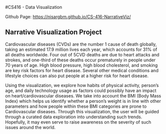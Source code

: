 
#CS416 - Data Visualization

Github Page: https://nisargbm.github.io/CS-416-NarrativeViz/

## Narrative Visualization Project

Cardiovascular diseases (CVDs) are the number 1 cause of death globally, taking an estimated 17.9 million lives each year, which accounts for 31% of all deaths worldwide. Four out of 5CVD deaths are due to heart attacks and strokes, and one-third of these deaths occur prematurely in people under 70 years of age. High blood pressure, high blood cholesterol, and smoking are key risk factors for heart disease. Several other medical conditions and lifestyle choices can also put people at a higher risk for heart disease. 

Using the visualization, we explore how habits of physical activity, person’s age, and daily technology usage as factors could possibly have an impact on heart/cardiovascular diseases. We take into account the BMI (Body Mass Index) which helps us identify whether a person’s weight is in line with other parameters and how people within these BMI categories are prone to Cardiovascular diseases. Through this visualization, the user will be guided through a curated data exploration into understanding such trends. Hopefully, it may even serve to raise awareness on the severity of such issues around the world.
